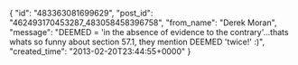  {
   "id": "483363081699629",
   "post_id": "462493170453287_483058458396758",
   "from_name": "Derek Moran",
   "message": "DEEMED = 'in the absence of evidence to the contrary'...thats whats so funny about section 57.1, they mention DEEMED 'twice!'  :)",
   "created_time": "2013-02-20T23:44:55+0000"
 }
